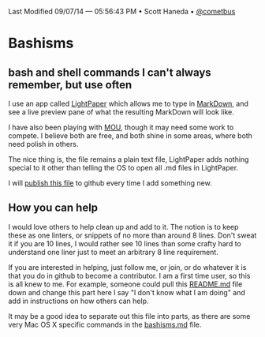 Last Modified 09/07/14 — 05:56:43 PM • Scott Haneda • [@cometbus](https://twitter.com/cometbus)

# Bashisms

## bash and shell commands I can't always remember, but use often
I use an app called [LightPaper](http://clockworkengine.com/lightpaper-mac/) which allows me to type in [MarkDown](http://daringfireball.net/projects/markdown/), and see a live preview pane of what the resulting MarkDown will look like.

I have also been playing with [MOU](http://mouapp.com), though it may need some work to compete. I believe both are free, and both shine in some areas, where both need polish in others.

The nice thing is, the file remains a plain text file, LightPaper adds nothing special to it other than telling the OS to open all .md files in LightPaper.

I will [publish this file]("https://github.com/5c0tt/bashisms/blob/master/bashisms.md") to github every time I add something new.

## How you can help
I would love others to help clean up and add to it.  The notion is to keep these as one linters, or snippets of no more than around 8 lines.  Don't sweat it if you are 10 lines, I would rather see 10 lines than some crafty hard to understand one liner just to meet an arbitrary 8 line requirement.

If you are interested in helping, just follow me, or join, or do whatever it is that you do in github to become a contributor.  I am a first time user, so this is all knew to me.  For example, someone could pull this [README.md](README.md) file down and change this part here I say "I don't know what I am doing" and add in instructions on how others can help.

It may be a good idea to separate out this file into parts, as there are some very Mac OS X specific commands in the [bashisms.md](bashisms.md) file.